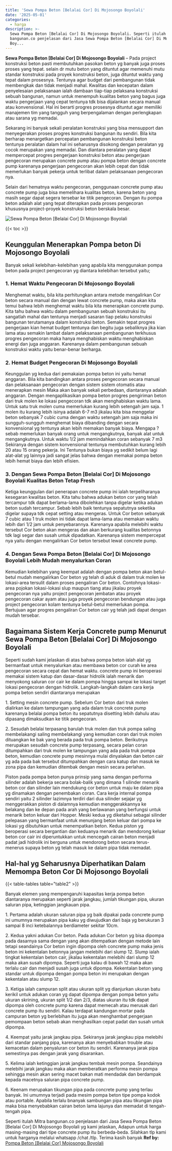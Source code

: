 ```yaml
---
title: 'Sewa Pompa Beton [Belalai Cor] Di Mojosongo Boyolali'
date: '2025-05-01'
categories:
  - harga
description: >-
  Sewa Pompa Beton [Belalai Cor] Di Mojosongo Boyolali. Seperti itulah Mitra
  bangunan.co penjelasan dari Jasa Sewa Pompa Beton [Belalai Cor] Di Mojosongo
  Boy...
---
```


**Sewa Pompa Beton \[Belalai Cor\] Di Mojosongo Boyolali** – Pada project konstruksi beton pasti membutuhkan pasokan beton yg banyak juga proses proses yang tepat. selain dr mutu beton yang dituntut agar memenuhi mutu standar konstruksi pada proyek konstruksi beton, juga dituntut waktu yang tepat dalam prosesnya. Tentunya agar budget dari pembangunan tidak membengkak dan tidak menjadi mahal. Kwalitas dan kecepatan dalam penyelesaian pelaksanaan ialah dambaan tiap-tiap pelaksana konstruksi sebuah bangunan, namun untuk menempuh kualitas beton yang bagus juga waktu pengerjaan yang cepat tentunya tdk bisa dijalankan secara manual atau konvensional. Hal ini berarti progres prosesnya dituntut agar memiliki manajemen tim yang tangguh yang berpengalaman dengan perlengkapan atau sarana yg memadai.

Sekarang ini banyak sekali peralatan konstruksi yang bisa mensupport dan menyegerakan proses progres konstruksi bangunan itu sendiri. Bila kita berharap menargetkan percepatan pembangunan konstruksi beton tentunya peralatan dalam hal ini seharusnya disokong dengan peralatan yg cocok merupakan yang memadai. Dan diantara peralatan yang dapat mempercepat progres pengerjaan konstruksi beton atau pengerjaan pengecoran merupakan concrete pump atau pompa beton dengan concrete pump karenanya pengerjaan pengecoran akan lebih cepat dan tidak memerlukan banyak pekerja untuk terlibat dalam pelaksanaan pengecoran nya.

Selain dari hematnya waktu pengecoran, penggunaan concrete pump atau concrete pump juga bisa memelihara kualitas beton, karena beton yang masih segar dapat segera tersebar ke titik pengecoran. Dengan itu pompa beton adalah alat yang tepat diterapkan pada proses pengecoran khususnya project-proyek konstruksi beton berskala besar.

![Sewa Pompa Beton [Belalai Cor] Di Mojosongo Boyolali](/images/sewa-concrete-pump-34.png)

{{< toc >}}

## Keunggulan Menerapkan Pompa beton Di Mojosongo Boyolali

Banyak sekali kelebihan-kelebihan yang apabila kita menggunakan pompa beton pada project pengecoran yg diantara kelebihan tersebut yaitu;

### 1\. Hemat Waktu Pengecoran Di Mojosongo Boyolali

Menghemat waktu, bila kita perhitungkan antara metode mengalirkan Cor beton secara manual dan dengan lewat concrete pump, maka akan kita temui bahwa lebih menghemat waktu bila kita menerapkan concrete pump. Kita tahu bahwa waktu dalam pembangunan sebuah konstruksi itu sangatlah mahal dan tentunya menjadi sasaran tiap pelaku konstruksi bangunan terutamanya dalam konstruksi beton. Semakin tepat progres pengerjaan kian hemat budget tentunya dan begitu juga sebaliknya jika kian lama atau semakin lambat dalam pelaksanaan pembangunan terkhusus progres pengecoran maka hanya menghabiskan waktu menghabiskan energi dan juga anggaran. Karenanya dalam pembangunan sebuah konstruksi waktu yaitu benar-benar berharga.

### 2\. Hemat Budget Pengecoran Di Mojosongo Boyolali

Keunggulan yg kedua dari pemakaian pompa beton ini yaitu hemat anggaran. Bila kita bandingkan antara proses pengecoran secara manual dan pelaksanaan pengecoran dengan sistem sistem otomatis atau menerapkan mesin Maka akan banyak sekali perbedaan, diantaranya adalah anggaran. Dengan mengaplikasikan pompa beton progres pengiriman beton dari truk molen ke lokasi pengecoran tdk akan menghabiskan waktu lama. Untuk satu truk molen cuma memerlukan kurang lebih setengah jam saja. 1 molen itu kurang lebih isinya adalah 6-7 m3 jikalau kita bisa menggelar beton sebanyak 7 cubic cuma dengan waktu setengah jam saja maka ini sungguh-sungguh menghemat biaya dibanding dengan secara konvensional yg tentunya akan lebih memakan banyak biaya. Mengapa ? sebab memerlukan banyak orang untuk mengangkutnya, banyak alat untuk mengangkutnya. Untuk waktu 1/2 jam memindahkan coran sebanyak 7 m3 Sekiranya dengan sistem konvensional tentunya membutuhkan kurang lebih 20 atau 15 orang pekerja. Ini Tentunya bukan biaya yg sedikit belum lagi alat-alat yg lainnya jadi sangat jelas bahwa dengan memakai pompa beton lebih hemat biaya dan lebih efisien.

### 3\. Dengan Sewa Pompa Beton \[Belalai Cor\] Di Mojosongo Boyolali Kualitas Beton Tetap Fresh

Ketiga keunggulan dari penerapan concrete pump ini ialah terpeliharanya kesegaran kwalitas beton. Kita tahu bahwa adukan beton cor yang telah tercampur tdk dapat berlama-lama dibolehkan tanpa digelar ketika adukan beton sudah tercampur. Sebab lebih baik tentunya sepatutnya seketika digelar supaya tdk cepat setting atau mengeras. Untuk Cor beton sebanyak 7 cubic atau 1 truk molen ini tidak dapat lama-lama atau memakan waktu lebih dari 1/2 jam untuk penyebarannya. Karenanya apabila melebihi waktu tersebut Cor beton akan mengeras dan akan berkurang kualitas betonnya tdk lagi segar dan susah untuk dipadatkan. Karenanya sistem mempercepat nya yaitu dengan mengalirkan Cor beton tersebut lewat concrete pump.

### 4\. Dengan Sewa Pompa Beton \[Belalai Cor\] Di Mojosongo Boyolali Lebih Mudah menyalurkan Coran

Kemudian kelebihan yang keempat adalah dengan pompa beton akan betul-betul mudah mengalirkan Cor beton yg telah di aduk di dalam truk molen ke lokasi-area tersulit dalam proses pengaliran Cor beton. Contohnya lokasi-area pojokan lokasi-lokasi slup maupun tiang atau jikalau proyek pengecoran nya yaitu project pengecoran jembatan atau proyek pengecoran cakar ayam atau juga proyek pengecoran bendungan atau juga project pengecoran kolam tentunya betul-betul memerlukan pompa. Bertujuan agar progres pengaliran Cor beton cair yg telah jadi dapat dengan mudah tersebar.

## Bagaimana Sistem Kerja Concrete pump Menurut Sewa Pompa Beton \[Belalai Cor\] Di Mojosongo Boyolali

Seperti sudah kami jelaskan di atas bahwa pompa beton ialah alat yg bermanfaat untuk menyalurkan atau membawa beton cor curah ke area pengecoran secara cepat dan hemat waktu. concrete pump ini beroperasi memakai sistem katup dan dasar-dasar hidrolik ialah menarik dan menyokong saluran cor cair ke dalam pompa hingga sampai ke lokasi target lokasi pengecoran dengan hidrolik. Langkah-langkah dalam cara kerja pompa beton sendiri diantaranya merupakan

1\. Setting mesin concrete pump. Sebelum Cor beton dari truk molen dialirkan ke dalam tampungan yang ada dalam truk concrete pump karenanya belalai pompa beton itu sepatutnya disetting lebih dahulu atau dipasang dimaksudkan ke titik pengecoran.

2\. Sesudah belalai terpasang barulah truk molen dan truk pompa saling membelakangi saling membelakangi yang kemudian coran dari truk molen dituangkan ke bak yang berada pada truk pompa beton. Berikutnya merupakan sesudah concrete pump terpasang, secara pelan coran ditumpahkan dari truk molen ke tampungan yang ada pada truk pompa beton, kemudian concrete pump mesinnya mulai dinyalakan dan beton cair yg ada pada bak tersebut ditumpahkan dengan cara katup dan masuk ke zona pipa dan kemudian ditembak dengan mesin secara perlahan.

Piston pada pompa beton punya prinsip yang sama dengan performa silinder adalah bekerja secara bolak-balik yang dimana 1 silinder menarik beton cor dan silinder lain mendukung cor beton untuk maju ke dalam pipa yg dinamakan dengan penembakan coran. Cara kerja internal pompa sendiri yaitu 2 silinder lazimnya terdiri dari dua silinder sejajar yg menggerakkan piston di dalamnya kemudian menggerakkannya ke belakang dan ke depan pada arah yang berlawanan yang berfungsi untuk menarik beton keluar dari Hopper. Meski kedua yg diketahui sebagai silinder pelepasan yang bermanfaat untuk menunjang beton keluar dari pompa ke lokasi yg dibutuhkan untuk menempatkan beton. Kedua piston yg beroperasi secara bergantian dan keduanya menarik dan mendorong keluar beton cor cair ini diperuntukkan untuk mencegah cairan beton menjadi padat jadi hidrolik ini berguna untuk mendorong beton secara terus-menerus supaya beton yg telah masuk ke dalam pipa tidak memadat.

## Hal-hal yg Seharusnya Diperhatikan Dalam Memompa Beton Cor Di Mojosongo Boyolali

{{< table-tables table="table2" >}}

Banyak elemen yang mempengaruhi kapasitas kerja pompa beton diantaranya merupakan seperti jarak jangkau, jumlah tikungan pipa, ukuran saluran pipa, ketinggian jangkauan pipa.

1\. Pertama adalah ukuran saluran pipa yg baik dipakai pada concrete pump ini umumnya merupakan pipa kaku yg diwujudkan dari baja yg berukuran 3 sampai 8 inci ketebalannya berdiameter sekitar 10cm.

2\. Kedua yakni adukan Cor beton. Pada adukan Cor beton yg bisa dipompa pada dasarnya sama dengan yang akan ditempatkan dengan metode lain tetapi seandainya Cor beton ingin dipompa oleh concrete pump maka jenis beton ini kekentalan betonnya jangan melebihi dari slump 12. Slump ialah tingkat kekentalan beton cair, jikalau kekentalan melebihi dari slump 12 maka akan susah dipompa. Seperti juga kalau di bawah 12 maka akan terlalu cair dan menjadi susah juga untuk dipompa. Kekentalan beton yang standar untuk dipompa dengan pompa beton ini merupakan dengan kekentalan atau slump 12.

3\. Ketiga ialah campuran split atau ukuran split yg dianjurkan ukuran batu kerikil untuk adukan coran yg dapat dipompa dengan pompa beton yaitu ukuran skrining, ukuran split 1/2 dan 2/3, diatas ukuran itu tdk dapat dipompa oleh concrete pump karena dapat memecah atau merusak dari concrete pump itu sendiri. Kalau terdapat kandungan mortar pada campuran beton yg berlebihan itu juga akan menghambat pengerjaan pemompaan beton sebab akan menghasilkan cepat padat dan susah untuk dipompa.

4\. Keempat yaitu jarak jangkau pipa. Sekiranya jarak jangkau pipa melebihi dari standar panjang pipa, karenanya akan menyebabkan trouble atau kemacetan dalam penyaluran cor beton itu sendiri. Karenanya jarak pipa semestinya pas dengan jarak yang disarankan.

5\. Kelima ialah ketinggian jarak jangkau tembak mesin pompa. Seandainya melebihi jarak jangkau maka akan memberatkan performa mesin pompa sehingga mesin akan sering macet bakan mati mendadak dan berdampak kepada macetnya saluran pipa concrete pump.

6\. Keenam merupakan tikungan pipa pada concrete pump yang terlau banyak. Ini umumnya terjadi pada mesim pompa beton tipe pompa kodok atau portable. Apabila terlalu bnanyak sambungan pipa atau tikungan pipa maka bisa menyebabkan cairan beton lama lajunya dan memadat di tengah-tengah pipa.

Seperti itulah Mitra bangunan.co penjelasan dari Jasa Sewa Pompa Beton \[Belalai Cor\] Di Mojosongo Boyolali yg kami jelaskan, Adapun untuk harga masing-masing dari tipe concrete pump itu berbeda-beda. Silahkan tlp kami untuk harganya melalui whatsapp /chat /tlp. Terima kasih banyak
**Ref by:** [Pompa Beton [Belalai Cor] Mojosongo Boyolali](https://id.wikipedia.org/wiki/Pompa)
